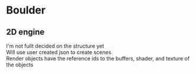 # Boulder
<h2>2D engine</h2>

<div>I'm not fullt decided on the structure yet</div>
<div>Will use user created json to create scenes</div>
<div>Render objects have the reference ids to the buffers, shader, and texture of the objects</div>

<div></div>


